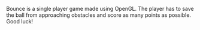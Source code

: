 Bounce is a single player game made using OpenGL. The player has to save the ball from approaching obstacles 
and score as many points as possible. Good luck!
